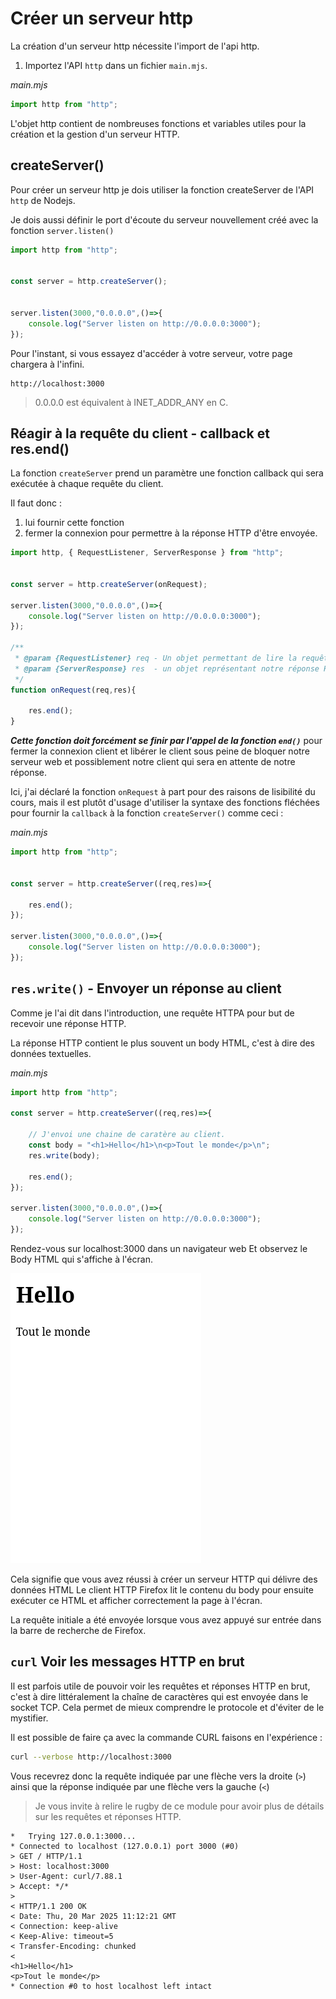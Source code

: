# Créer un serveur http

La création d'un serveur http nécessite l'import de l'api http.

1. Importez l'API `http` dans un fichier `main.mjs`.

*main.mjs*
```js
import http from "http";

```

L'objet http contient de nombreuses fonctions et variables utiles pour la création et la gestion d'un serveur HTTP.

## createServer()

Pour créer un serveur http je dois utiliser la fonction createServer de l'API `http` de Nodejs.

Je dois aussi définir le port d'écoute du serveur nouvellement créé avec la fonction `server.listen()` 

```js
import http from "http";


const server = http.createServer();


server.listen(3000,"0.0.0.0",()=>{
    console.log("Server listen on http://0.0.0.0:3000");
});
``` 

Pour l'instant, si vous essayez d'accéder à votre serveur, votre page chargera à l'infini. 

``` 
http://localhost:3000
``` 

> 0.0.0.0 est équivalent à INET_ADDR_ANY en C.

## Réagir à la requête du client - callback et res.end()
La fonction `createServer` prend un paramètre une fonction callback qui sera exécutée à chaque requête du client. 

Il faut donc :
1. lui fournir cette fonction 
2. fermer la connexion pour permettre à la réponse HTTP d'être envoyée.

```js
import http, { RequestListener, ServerResponse } from "http";


const server = http.createServer(onRequest);

server.listen(3000,"0.0.0.0",()=>{
    console.log("Server listen on http://0.0.0.0:3000");
});

/**
 * @param {RequestListener} req - Un objet permettant de lire la requête HTTP du client. 
 * @param {ServerResponse} res  - un objet représentant notre réponse HTTP. 
 */
function onRequest(req,res){
    
    res.end();
}
``` 

***Cette fonction doit forcément se finir par l'appel de la fonction `end()`*** pour fermer la connexion client et libérer le client sous peine de bloquer notre serveur web et possiblement notre client qui sera en attente de notre réponse.

Ici, j'ai déclaré la fonction `onRequest` à part pour des raisons de lisibilité du cours, mais il est plutôt d'usage d'utiliser la syntaxe des fonctions fléchées pour fournir la `callback` à la fonction `createServer()` comme ceci :

*main.mjs*
```js
import http from "http";


const server = http.createServer((req,res)=>{

    res.end();
});

server.listen(3000,"0.0.0.0",()=>{
    console.log("Server listen on http://0.0.0.0:3000");
});
``` 

## `res.write()` - Envoyer un réponse au client

Comme je l'ai dit dans l'introduction, une requête HTTPA pour but de recevoir une réponse HTTP. 

La réponse HTTP contient le plus souvent un body HTML, c'est à dire des données textuelles. 

*main.mjs*
```js
import http from "http";

const server = http.createServer((req,res)=>{

    // J'envoi une chaine de caratère au client.
    const body = "<h1>Hello</h1>\n<p>Tout le monde</p>\n";
    res.write(body);

    res.end();
});

server.listen(3000,"0.0.0.0",()=>{
    console.log("Server listen on http://0.0.0.0:3000");
});
``` 

Rendez-vous sur localhost:3000 dans un navigateur web Et observez le Body HTML qui s'affiche à l'écran.

![alt text](image.png)

Cela signifie que vous avez réussi à créer un serveur HTTP qui délivre des données HTML Le client HTTP Firefox lit le contenu du body pour ensuite exécuter ce HTML et afficher correctement la page à l'écran. 

La requête initiale a été envoyée lorsque vous avez appuyé sur entrée dans la barre de recherche de Firefox. 

## `curl` Voir les messages HTTP en brut

Il est parfois utile de pouvoir voir les requêtes et réponses HTTP en brut, c'est à dire littéralement la chaîne de caractères qui est envoyée dans le socket TCP. Cela permet de mieux comprendre le protocole et d'éviter de le mystifier.

Il est possible de faire ça avec la commande CURL faisons en l'expérience :

```bash
curl --verbose http://localhost:3000
```

Vous recevrez donc la requête indiquée par une flèche vers la droite (`>`) ainsi que la réponse indiquée par une flèche vers la gauche (`<`) 

> Je vous invite à relire le rugby de ce module pour avoir plus de détails sur les requêtes et réponses HTTP. 

```
*   Trying 127.0.0.1:3000...
* Connected to localhost (127.0.0.1) port 3000 (#0)
> GET / HTTP/1.1
> Host: localhost:3000
> User-Agent: curl/7.88.1
> Accept: */*
> 
< HTTP/1.1 200 OK
< Date: Thu, 20 Mar 2025 11:12:21 GMT
< Connection: keep-alive
< Keep-Alive: timeout=5
< Transfer-Encoding: chunked
< 
<h1>Hello</h1>
<p>Tout le monde</p>
* Connection #0 to host localhost left intact
```

